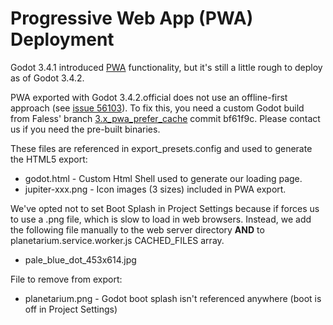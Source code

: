 # Progressive Web App (PWA) Deployment

Godot 3.4.1 introduced [PWA](https://web.dev/what-are-pwas/) functionality, but it's still a little rough to deploy as of Godot 3.4.2.
 
PWA exported with Godot 3.4.2.official does not use an offline-first approach (see [issue 56103](https://github.com/godotengine/godot/issues/56103)). To fix this, you need a custom Godot build from Faless' branch [3.x_pwa_prefer_cache](https://github.com/Faless/godot/tree/js/3.x_pwa_prefer_cache) commit bf61f9c. Please contact us if you need the pre-built binaries.

These files are referenced in export_presets.config and used to generate the HTML5 export:
* godot.html - Custom Html Shell used to generate our loading page.
* jupiter-xxx.png - Icon images (3 sizes) included in PWA export.

We've opted not to set Boot Splash in Project Settings because if forces us to use a .png file, which is slow to load in web browsers. Instead, we add the following file manually to the web server directory **AND** to planetarium.service.worker.js CACHED_FILES array.
* pale_blue_dot_453x614.jpg

File to remove from export:
* planetarium.png - Godot boot splash isn't referenced anywhere (boot is off in Project Settings)
